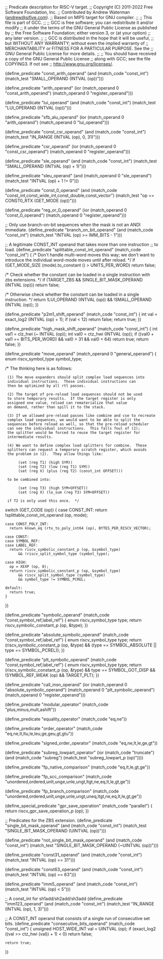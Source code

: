;; Predicate description for RISC-V target.
;; Copyright (C) 2011-2022 Free Software Foundation, Inc.
;; Contributed by Andrew Waterman (andrew@sifive.com).
;; Based on MIPS target for GNU compiler.
;;
;; This file is part of GCC.
;;
;; GCC is free software; you can redistribute it and/or modify
;; it under the terms of the GNU General Public License as published by
;; the Free Software Foundation; either version 3, or (at your option)
;; any later version.
;;
;; GCC is distributed in the hope that it will be useful,
;; but WITHOUT ANY WARRANTY; without even the implied warranty of
;; MERCHANTABILITY or FITNESS FOR A PARTICULAR PURPOSE.  See the
;; GNU General Public License for more details.
;;
;; You should have received a copy of the GNU General Public License
;; along with GCC; see the file COPYING3.  If not see
;; <http://www.gnu.org/licenses/>.

(define_predicate "const_arith_operand"
  (and (match_code "const_int")
       (match_test "SMALL_OPERAND (INTVAL (op))")))

(define_predicate "arith_operand"
  (ior (match_operand 0 "const_arith_operand")
       (match_operand 0 "register_operand")))

(define_predicate "lui_operand"
  (and (match_code "const_int")
       (match_test "LUI_OPERAND (INTVAL (op))")))

(define_predicate "sfb_alu_operand"
  (ior (match_operand 0 "arith_operand")
       (match_operand 0 "lui_operand")))

(define_predicate "const_csr_operand"
  (and (match_code "const_int")
       (match_test "IN_RANGE (INTVAL (op), 0, 31)")))

(define_predicate "csr_operand"
  (ior (match_operand 0 "const_csr_operand")
       (match_operand 0 "register_operand")))

(define_predicate "sle_operand"
  (and (match_code "const_int")
       (match_test "SMALL_OPERAND (INTVAL (op) + 1)")))

(define_predicate "sleu_operand"
  (and (match_operand 0 "sle_operand")
       (match_test "INTVAL (op) + 1 != 0")))

(define_predicate "const_0_operand"
  (and (match_code "const_int,const_wide_int,const_double,const_vector")
       (match_test "op == CONST0_RTX (GET_MODE (op))")))

(define_predicate "reg_or_0_operand"
  (ior (match_operand 0 "const_0_operand")
       (match_operand 0 "register_operand")))

;; Only use branch-on-bit sequences when the mask is not an ANDI immediate.
(define_predicate "branch_on_bit_operand"
  (and (match_code "const_int")
       (match_test "INTVAL (op) >= IMM_BITS - 1")))

;; A legitimate CONST_INT operand that takes more than one instruction
;; to load.
(define_predicate "splittable_const_int_operand"
  (match_code "const_int")
{
  /* Don't handle multi-word moves this way; we don't want to introduce
     the individual word-mode moves until after reload.  */
  if (GET_MODE_SIZE (mode).to_constant () > UNITS_PER_WORD)
    return false;

  /* Check whether the constant can be loaded in a single
     instruction with zbs extensions.  */
  if (TARGET_ZBS && SINGLE_BIT_MASK_OPERAND (INTVAL (op)))
    return false;

  /* Otherwise check whether the constant can be loaded in a single
     instruction.  */
  return !LUI_OPERAND (INTVAL (op)) && !SMALL_OPERAND (INTVAL (op));
})

(define_predicate "p2m1_shift_operand"
  (match_code "const_int")
{
  int val = exact_log2 (INTVAL (op) + 1);
  if (val < 12)
    return false;
  return true;
 })

(define_predicate "high_mask_shift_operand"
  (match_code "const_int")
{
  int val1 = clz_hwi (~ INTVAL (op));
  int val0 = ctz_hwi (INTVAL (op));
  if ((val0 + val1 == BITS_PER_WORD)
      && val0 > 31 && val0 < 64)
    return true;
  return false;
})

(define_predicate "move_operand"
  (match_operand 0 "general_operand")
{
  enum riscv_symbol_type symbol_type;

  /* The thinking here is as follows:

     (1) The move expanders should split complex load sequences into
	 individual instructions.  Those individual instructions can
	 then be optimized by all rtl passes.

     (2) The target of pre-reload load sequences should not be used
	 to store temporary results.  If the target register is only
	 assigned one value, reload can rematerialize that value
	 on demand, rather than spill it to the stack.

     (3) If we allowed pre-reload passes like combine and cse to recreate
	 complex load sequences, we would want to be able to split the
	 sequences before reload as well, so that the pre-reload scheduler
	 can see the individual instructions.  This falls foul of (2);
	 the splitter would be forced to reuse the target register for
	 intermediate results.

     (4) We want to define complex load splitters for combine.  These
	 splitters can request a temporary scratch register, which avoids
	 the problem in (2).  They allow things like:

	      (set (reg T1) (high SYM))
	      (set (reg T2) (low (reg T1) SYM))
	      (set (reg X) (plus (reg T2) (const_int OFFSET)))

	 to be combined into:

	      (set (reg T3) (high SYM+OFFSET))
	      (set (reg X) (lo_sum (reg T3) SYM+OFFSET))

	 if T2 is only used this once.  */
  switch (GET_CODE (op))
    {
    case CONST_INT:
      return !splittable_const_int_operand (op, mode);

    case CONST_POLY_INT:
      return known_eq (rtx_to_poly_int64 (op), BYTES_PER_RISCV_VECTOR);

    case CONST:
    case SYMBOL_REF:
    case LABEL_REF:
      return riscv_symbolic_constant_p (op, &symbol_type)
	      && !riscv_split_symbol_type (symbol_type);

    case HIGH:
      op = XEXP (op, 0);
      return riscv_symbolic_constant_p (op, &symbol_type)
	      && riscv_split_symbol_type (symbol_type)
	      && symbol_type != SYMBOL_PCREL;

    default:
      return true;
    }
})

(define_predicate "symbolic_operand"
  (match_code "const,symbol_ref,label_ref")
{
  enum riscv_symbol_type type;
  return riscv_symbolic_constant_p (op, &type);
})

(define_predicate "absolute_symbolic_operand"
  (match_code "const,symbol_ref,label_ref")
{
  enum riscv_symbol_type type;
  return (riscv_symbolic_constant_p (op, &type)
	  && (type == SYMBOL_ABSOLUTE || type == SYMBOL_PCREL));
})

(define_predicate "plt_symbolic_operand"
  (match_code "const,symbol_ref,label_ref")
{
  enum riscv_symbol_type type;
  return (riscv_symbolic_constant_p (op, &type)
	  && type == SYMBOL_GOT_DISP && !SYMBOL_REF_WEAK (op) && TARGET_PLT);
})

(define_predicate "call_insn_operand"
  (ior (match_operand 0 "absolute_symbolic_operand")
       (match_operand 0 "plt_symbolic_operand")
       (match_operand 0 "register_operand")))

(define_predicate "modular_operator"
  (match_code "plus,minus,mult,ashift"))

(define_predicate "equality_operator"
  (match_code "eq,ne"))

(define_predicate "order_operator"
  (match_code "eq,ne,lt,ltu,le,leu,ge,geu,gt,gtu"))

(define_predicate "signed_order_operator"
  (match_code "eq,ne,lt,le,ge,gt"))

(define_predicate "subreg_lowpart_operator"
  (ior (match_code "truncate")
       (and (match_code "subreg")
            (match_test "subreg_lowpart_p (op)"))))

(define_predicate "fp_native_comparison"
  (match_code "eq,lt,le,gt,ge"))

(define_predicate "fp_scc_comparison"
  (match_code "unordered,ordered,unlt,unge,unle,ungt,ltgt,ne,eq,lt,le,gt,ge"))

(define_predicate "fp_branch_comparison"
  (match_code "unordered,ordered,unlt,unge,unle,ungt,uneq,ltgt,ne,eq,lt,le,gt,ge"))

(define_special_predicate "gpr_save_operation"
  (match_code "parallel")
{
  return riscv_gpr_save_operation_p (op);
})

;; Predicates for the ZBS extension.
(define_predicate "single_bit_mask_operand"
  (and (match_code "const_int")
       (match_test "SINGLE_BIT_MASK_OPERAND (UINTVAL (op))")))

(define_predicate "not_single_bit_mask_operand"
  (and (match_code "const_int")
       (match_test "SINGLE_BIT_MASK_OPERAND (~UINTVAL (op))")))

(define_predicate "const31_operand"
  (and (match_code "const_int")
       (match_test "INTVAL (op) == 31")))

(define_predicate "const63_operand"
  (and (match_code "const_int")
       (match_test "INTVAL (op) == 63")))

(define_predicate "imm5_operand"
  (and (match_code "const_int")
       (match_test "INTVAL (op) < 5")))

;; A const_int for sh1add/sh2add/sh3add
(define_predicate "imm123_operand"
  (and (match_code "const_int")
       (match_test "IN_RANGE (INTVAL (op), 1, 3)")))

;; A CONST_INT operand that consists of a single run of consecutive set bits.
(define_predicate "consecutive_bits_operand"
  (match_code "const_int")
{
	unsigned HOST_WIDE_INT val = UINTVAL (op);
	if (exact_log2 ((val >> ctz_hwi (val)) + 1) < 0)
	        return false;

	return true;
})
